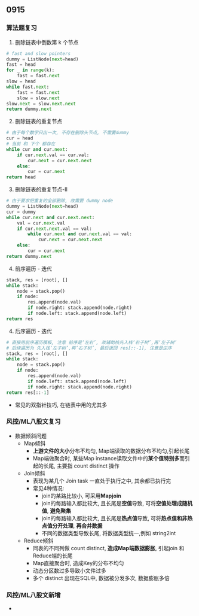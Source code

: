 ## 0915
### 算法题复习 
1. 删除链表中倒数第 k 个节点
```python 
# fast and slow pointers 
dummy = ListNode(next=head) 
fast = head  
for _ in range(k):
    fast = fast.next 
slow = head 
while fast.next:
    fast = fast.next 
    slow = slow.next  
slow.next = slow.next.next 
return dummy.next 

```  

2. 删除链表的重复节点 
```python  
# 由于每个数字只出一次, 不存在删除头节点, 不需要dummy 
cur = head 
# 当前 和 下个 都存在
while cur and cur.next:
    if cur.next.val == cur.val:  
        cur.next = cur.next.next 
    else:
        cur = cur.next 
return head

```  

3. 删除链表的重复节点-II  
```python 
# 由于要求把重复的全部删除, 故需要 dummy node 
dummy = ListNode(next=head)    
cur = dummy 
while cur.next and cur.next.next:
    val = cur.next.val 
    if cur.next.next.val == val:
        while cur.next and cur.next.val == val:
            cur.next = cur.next.next 
    else:
        cur = cur.next 
return dummy.next


```  

4. 前序遍历 - 迭代
```python 
stack, res = [root], [] 
while stack:
    node = stack.pop() 
    if node:
        res.append(node.val) 
        if node.right: stack.append(node.right) 
        if node.left: stack.append(node.left)  
return res 
```   
4. 后序遍历 - 迭代
```python  
# 直接用前序遍历模板, 注意 前序是‘左右’, 故辅助栈先入栈‘右子树’,再‘左子树’ 
# 后续遍历为 先入栈‘左子树’,再‘右子树’, 最后返回 res[::-1], 注意是逆序
stack, res = [root], [] 
while stack:
    node = stack.pop() 
    if node:
        res.append(node.val) 
        if node.left: stack.append(node.left) 
        if node.right: stack.append(node.right)  
return res[::-1] 
``` 


- 常见的双指针技巧, 在链表中用的尤其多

### 风控/ML八股文复习   
- 数据倾斜问题
    - Map倾斜 
        - **上游文件的大小**分布不均匀, Map端读取的数据分布不均匀,引起长尾
        - Map端做聚合时, 某些Map instance读取文件中的**某个值特别多**而引起的长尾, 主要指 count distinct 操作 
    - Join倾斜
        - 表现为某几个 Join task 一直处于执行之中, 其余都已执行完
        - 常见4种情况:
            - join的某路比较小, 可采用**Mapjoin** 
            - join的每路输入都比较大, 且长尾是**空值**导致, 可将**空值处理成随机值**, **避免聚集** 
            - join的每路输入都比较大, 且长尾是**热点值**导致, 可将**热点值和非热点值分开处理**, **再合并数据**  
            - 不同的数据类型导致长尾, 将数据类型统一,例如 string2int
    - Reduce倾斜 
        - 同表的不同列做 count distinct, **造成Map端数据膨胀**, 引起join 和 Reduce端的长尾 
        - Map直接聚合时, 造成Key的分布不均匀
        - 动态分区数过多导致小文件过多 
        - 多个 distinct 出现在SQL中, 数据被分发多次, 数据膨胀多倍 

### 风控/ML八股文新增  
-  